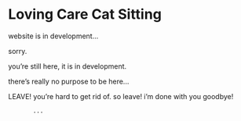 # Loving Care Cat Sitting
 website is in development...
 
 sorry.
 
  you’re still here,
 it is in development.
 
  there’s really no purpose to be here...
  
  LEAVE!
 you’re hard to get rid of.
 so leave!
 i’m done with you goodbye!
  
         
         
         
         
           ...
